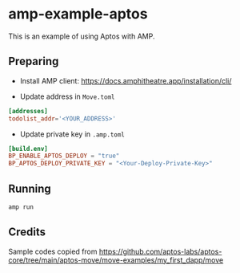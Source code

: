 # amp-example-aptos

This is an example of using Aptos with AMP.

## Preparing

* Install AMP client: https://docs.amphitheatre.app/installation/cli/

* Update address in `Move.toml`

```toml
[addresses]
todolist_addr='<YOUR_ADDRESS>'
```

* Update private key in `.amp.toml`

```toml
[build.env]
BP_ENABLE_APTOS_DEPLOY = "true"
BP_APTOS_DEPLOY_PRIVATE_KEY = "<Your-Deploy-Private-Key>"
```

## Running

```bash
amp run
```

## Credits

Sample codes copied from https://github.com/aptos-labs/aptos-core/tree/main/aptos-move/move-examples/my_first_dapp/move
